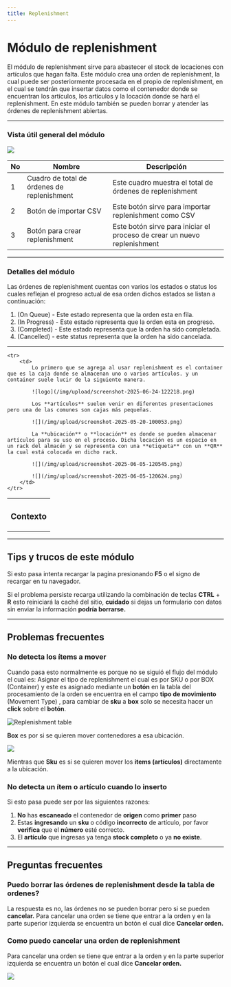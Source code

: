 ```yaml
---
title: Replenishment
---
```

# Módulo de replenishment

El módulo de replenishment sirve para abastecer el stock de locaciones con artículos que hagan falta.
Este módulo crea una orden de replenishment, la cual puede ser posteriormente procesada en el propio de replenishment, en el cual se tendrán que insertar datos como el contenedor donde se encuentran los artículos, los artículos y la locación donde se hará el replenishment.
En este módulo también se pueden borrar y atender las órdenes de replenishment abiertas.


<hr/>


### Vista útil general del módulo

![](/img/upload/screenshot-2025-06-05-100808.png)

| No  | Nombre                                      | Descripción                                                              |
| --- | ------------------------------------------- | ------------------------------------------------------------------------ |
| 1   | Cuadro de total de órdenes de replenishment | Este cuadro muestra el total de órdenes de replenishment                 |
| 2   | Botón de importar CSV                       | Este botón sirve para importar replenishment como CSV                    |
| 3   | Botón para crear replenishment              | Este botón sirve para iniciar el proceso de crear un nuevo replenishment |


<hr/>



### Detalles del módulo

Las órdenes de replenishment cuentas con varios los estados o status los cuales reflejan el progreso actual de esa orden dichos estados se listan a continuación:

1. (On Queue) - Este estado representa que  la orden esta en fila.  
2. (In Progress) - Este estado representa que la orden esta en progreso.  
3. (Completed) - Este estado representa que la orden ha sido completada.  
4. (Cancelled) - este status representa que la orden ha sido cancelada.


<hr/>


<table>
    <tr>
        <th><h3>Contexto</h3></th>
    </tr>

    <tr>
        <td>
            Lo primero que se agrega al usar replenishment es el container que es la caja donde se almacenan uno o varios artículos. y un container suele lucir de la siguiente manera.

            ![logo](/img/upload/screenshot-2025-06-24-122218.png)

            Los **artículos** suelen venir en diferentes presentaciones pero una de las comunes son cajas más pequeñas.

            ![](/img/upload/screenshot-2025-05-20-100053.png)

            La **ubicación** o **locación** es donde se pueden almacenar artículos para su uso en el proceso. Dicha locación es un espacio en un rack del almacén y se representa con una **etiqueta** con un **QR** la cual está colocada en dicho rack.

            ![](/img/upload/screenshot-2025-06-05-120545.png)

            ![](/img/upload/screenshot-2025-06-05-120624.png)
        </td>
    </tr>
    
</table>


<hr/>


## Tips y trucos de este módulo

Si esto pasa intenta recargar la pagina presionando **F5** o el signo de recargar en tu navegador.

Si el problema persiste recarga utilizando la combinación de teclas **CTRL** + **R** esto reiniciará la caché del sitio, **cuidado** si dejas un formulario con datos sin enviar la información **podría borrarse.**


<hr/>



## Problemas frecuentes

### No detecta los ítems a mover

Cuando pasa esto normalmente es porque no se siguió el flujo del módulo el cual es: Asignar el tipo de replenishment el cual es por SKU o por BOX (Container) y este es asignado mediante un **botón** en la tabla del procesamiento de la orden se encuentra en el campo **tipo de movimiento** (Movement Type) , para cambiar de **sku** a **box** solo se necesita hacer un **click** sobre el **botón**.

![Replenishment table](/img/upload/screenshot-2025-06-05-103956.png "Tipo de movimiento")

**Box** es por si se quieren mover contenedores a esa ubicación.

![](/img/upload/screenshot-2025-06-05-104005.png)

Mientras que **Sku** es si se quieren mover los **items (artículos)** directamente a la ubicación.

### No detecta un ítem o artículo cuando lo inserto

Si esto pasa puede ser por las siguientes razones:

1. **No** has **escaneado** el contenedor de **origen** como **primer** paso
2. Estas **ingresando** un **sku** o código **incorrecto** de artículo, por favor **verifica** que el **número** esté correcto.
3. El **artículo** que ingresas ya tenga **stock completo** o ya **no existe**.


<hr/>


## Preguntas frecuentes

### Puedo borrar las órdenes de replenishment desde la tabla de ordenes?

La respuesta es no, las órdenes no se pueden borrar pero si se pueden **cancelar.** Para cancelar una orden se tiene que entrar a la orden y en la parte superior izquierda se encuentra un botón el cual dice **Cancelar orden.**

### Como puedo cancelar una orden de replenishment

Para cancelar una orden se tiene que entrar a la orden y en la parte superior izquierda se encuentra un botón el cual dice **Cancelar orden.**

![](/img/upload/screenshot-2025-06-05-105728.png)
